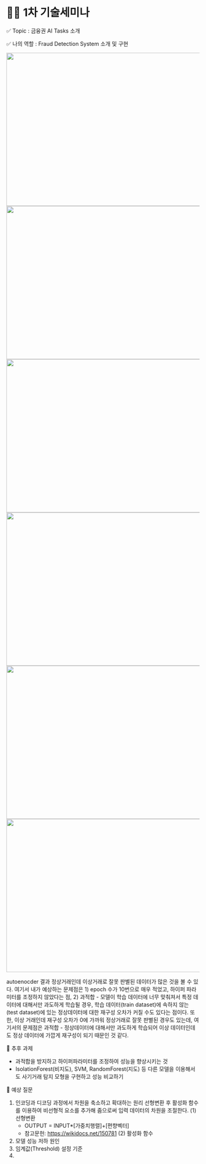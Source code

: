 # 👩‍🏫 1차 기술세미나
✅ Topic : 금융권 AI Tasks 소개

✅ 나의 역할 : Fraud Detection System 소개 및 구현

<img src = "https://github.com/senikim/WooriFIS_Projects/assets/113660954/58bece71-1d22-4d50-a677-9b531adc25fe" width = "750" height = "400"/>
<img src = "https://github.com/senikim/WooriFIS_Projects/assets/113660954/0beebef5-cc44-4df9-8783-d571f4f58d88" width = "800" height = "400"/>
<img src = "https://github.com/senikim/WooriFIS_Projects/assets/113660954/44811ca9-e8ae-468b-bfe4-dc43bc5163f3" width = "800" height = "400"/>
<img src = "https://github.com/senikim/WooriFIS_Projects/assets/113660954/4d48ba5f-b5a3-4843-8130-fd14eae97354" width = "800" height = "400"/>
<img src = "https://github.com/senikim/WooriFIS_Projects/assets/113660954/b16d251c-01da-4c9d-8b89-d35013ffbbdb" width = "800" height = "400"/>
<img src = "https://github.com/senikim/WooriFIS_Projects/assets/113660954/bad1aec9-7eb4-4e23-bf1a-d9c3ab4fa98f" width = "800" height = "400"/>

autoenocder 결과 정상거래인데 이상거래로 잘못 판별된 데이터가 많은 것을 볼 수 있다. 여기서 내가 예상하는 문제점은 1) epoch 수가 10번으로 매우 적었고, 하이퍼 파라미터를 조정하지 않았다는 점, 2) 과적합 - 모델이 학습 데이터에 너무 맞춰져서 특정 데이터에 대해서만 과도하게 학습될 경우, 학습 데이터(train dataset)에 속하지 않는 (test dataset)에 있는 정상데이터에 대한 재구성 오차가 커질 수도 있다는 점이다. 또한, 이상 거래인데 재구성 오차가 0에 가까워 정상거래로 잘못 판별된 경우도 있는데, 여기서의 문제점은 과적합 - 정상데이터에 대해서만 과도하게 학습되어 이상 데이터인데도 정상 데이터에 가깝게 재구성이 되기 때문인 것 같다.

📘 추후 과제
- 과적합을 방지하고 하이퍼파라미터를 조정하여 성능을 향상시키는 것
- IsolationForest(비지도), SVM, RandomForest(지도) 등 다른 모델을 이용해서도 사기거래 탐지 모형을 구현하고 성능 비교하기

🔎 예상 질문
1. 인코딩과 디코딩 과정에서 차원을 축소하고 확대하는 원리
   선형변환 후 활성화 함수를 이용하여 비선형적 요소를 추가해 줌으로써 입력 데이터의 차원을 조절한다.
   (1) 선형변환
   - OUTPUT = INPUT*[가중치행렬]+[편향벡터]
   - 참고문헌: https://wikidocs.net/150781
   (2) 활성화 함수
3. 모델 성능 저하 원인
4. 임계값(Threshold) 설정 기준
5. 
